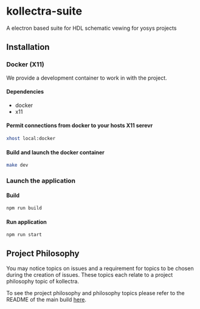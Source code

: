 # kollectra-suite

A electron based suite for HDL schematic vewing for yosys projects

## Installation
### Docker (X11)
We provide a development container to work in with the project.
#### Dependencies
- docker
- x11

#### Permit connections from docker to your hosts X11 serevr
```bash
xhost local:docker
```

#### Build and launch the docker container
```bash
make dev
```

### Launch the application
#### Build
```bash
npm run build
```

#### Run application
```bash
npm run start
```

## Project Philosophy
You may notice topics on issues and a requirement for topics to be chosen during the
creation of issues. These topics each relate to a project philosophy topic of kollectra.

To see the project philosophy and philosophy topics please refer to the README of the main build [here](https://codeberg.org/ofthemasses/kollectra/src/branch/master/README.md).
